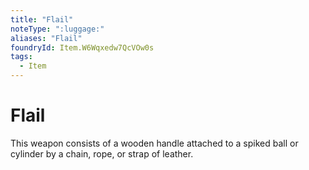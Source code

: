 ```yaml
---
title: "Flail"
noteType: ":luggage:"
aliases: "Flail"
foundryId: Item.W6Wqxedw7QcVOw0s
tags:
  - Item
---
```


# Flail

This weapon consists of a wooden handle attached to a spiked ball or cylinder by a chain, rope, or strap of leather.

